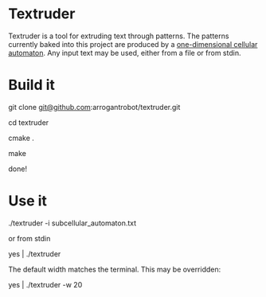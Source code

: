 Textruder
===========

Textruder is a tool for extruding text through patterns. The patterns currently baked into this project are produced by a [one-dimensional cellular automaton](http://archetyp.al/cellular-automata-rule-explorer "cellular automaton"). Any input text may be used, either from a file or from stdin.

Build it
==========

git clone git@github.com:arrogantrobot/textruder.git

cd textruder

cmake .

make

done!

Use it
=========

./textruder -i subcellular_automaton.txt

or from stdin

yes | ./textruder

The default width matches the terminal. This may be overridden:

yes | ./textruder -w 20
